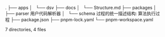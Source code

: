 .
├── apps
│   └── dsv
├── docs
│   └── Structure.md
├── packages
│   ├── parser 用户代码解析器
│   └── schema 过程的统一描述结构: 算法执行过程
├── package.json
├── pnpm-lock.yaml
└── pnpm-workspace.yaml

7 directories, 4 files
